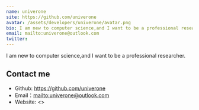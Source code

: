 ```yaml
---
name: univerone
site: https://github.com/univerone
avatar: /assets/developers/univerone/avatar.png
bio: I am new to computer science,and I want to be a professional researcher.
email: mailto:univerone@outlook.com
twitter: 
---
```


I am new to computer science,and I want to be a professional researcher.

## Contact me

- Github: <https://github.com/univerone>
- Email：<mailto:univerone@outlook.com>
- Website: <>
  